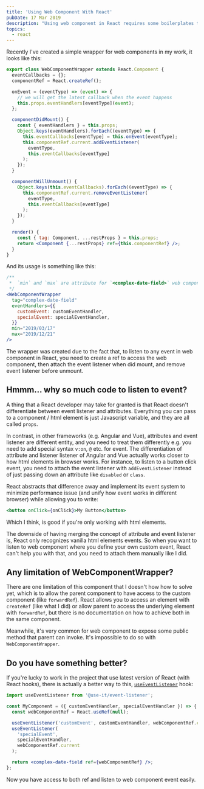 ```yaml
---
title: 'Using Web Component With React'
pubDate: 17 Mar 2019
description: "Using web component in React requires some boilerplates to make it work, trying to abstract that boilerplate has a limitation. With React hooks, it's much less boiletplate and the abstraction is no longer needed."
topics:
  - react
---
```


Recently I've created a simple wrapper for web components in my work, it looks like this:

```jsx
export class WebComponentWrapper extends React.Component {
  eventCallbacks = {};
  componentRef = React.createRef();

  onEvent = (eventType) => (event) => {
    // we will get the latest callback when the event happens
    this.props.eventHandlers[eventType](event);
  };

  componentDidMount() {
    const { eventHandlers } = this.props;
    Object.keys(eventHandlers).forEach((eventType) => {
      this.eventCallbacks[eventType] = this.onEvent(eventType);
      this.componentRef.current.addEventListener(
        eventType,
        this.eventCallbacks[eventType]
      );
    });
  }

  componentWillUnmount() {
    Object.keys(this.eventCallbacks).forEach((eventType) => {
      this.componentRef.current.removeEventListener(
        eventType,
        this.eventCallbacks[eventType]
      );
    });
  }

  render() {
    const { tag: Component, ...restProps } = this.props;
    return <Component {...restProps} ref={this.componentRef} />;
  }
}
```

And its usage is something like this:

```jsx
/**
 *  `min` and `max` are attribute for `<complex-date-field>` web component
 */
<WebComponentWrapper
  tag="complex-date-field"
  eventHandlers={{
    customEvent: customEventHandler,
    specialEvent: specialEventHandler,
  }}
  min="2019/03/17"
  max="2019/12/21"
/>
```

The wrapper was created due to the fact that, to listen to any event in web component in React, you need to create a ref to access the web component, then attach the event listener when did mount, and remove event listener before unmount.

## Hmmm... why so much code to listen to event?

A thing that a React developer may take for granted is that React doesn't differentiate between event listener and attributes. Everything you can pass to a component / html element is just Javascript variable, and they are all called `props`.

In contrast, in other frameworks (e.g. Angular and Vue), attributes and event listener are different entity, and you need to treat them differently e.g. you need to add special syntax `v:on`, `@` etc. for event. The differentiation of attribute and listener listener of Angular and Vue actually works closer to how html elements in browser works. For instance, to listen to a button click event, you need to attach the event listener with `addEventListener` instead of just passing down an attribute like `disabled` or `class`.

React abstracts that difference away and implement its event system to minimize performance issue (and unify how event works in different browser) while allowing you to write:

```jsx
<button onClick={onClick}>My Button</button>
```

Which I think, is good if you're only working with html elements.

The downside of having merging the concept of attribute and event listener is, React only recognizes vanilla html elements events. So when you want to listen to web component where you define your own custom event, React can't help you with that, and you need to attach them manually like I did.

## Any limitation of WebComponentWrapper?

There are one limitation of this component that I doesn't how how to solve yet, which is to allow the parent component to have access to the custom component (like `forwardRef`). React allows you to access an element with `createRef` (like what I did) or allow parent to access the underlying element with `forwardRef`, but there is no documentation on how to achieve both in the same component.

Meanwhile, it's very common for web component to expose some public method that parent can invoke. It's impossible to do so with `WebComponentWrapper`.

## Do you have something better?

If you're lucky to work in the project that use latest version of React (with React hooks), there is actually a better way to this, [`useEventListener`](https://www.npmjs.com/package/@use-it/event-listener) hook:

```jsx
import useEventListener from '@use-it/event-listener';

const MyComponent = ({ customEventHandler, specialEventHandler }) => {
  const webComponentRef = React.useRef(null);

  useEventListener('customEvent', customEventHandler, webComponentRef.current);
  useEventListener(
    'specialEvent',
    specialEventHandler,
    webComponentRef.current
  );

  return <complex-date-field ref={webComponentRef} />;
};
```

Now you have access to both ref and listen to web component event easily.
